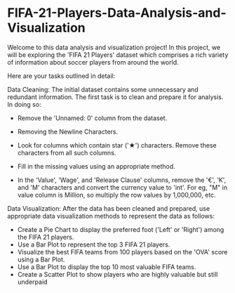 # FIFA-21-Players-Data-Analysis-and-Visualization
Welcome to this data analysis and visualization project! In this project, we will be exploring the 'FIFA 21 Players' dataset which comprises a rich variety of information about soccer players from around the world. 

Here are your tasks outlined in detail:

Data Cleaning: The initial dataset contains some unnecessary and redundant information. The first task is to clean and prepare it for analysis. In doing so:
- Remove the 'Unnamed: 0' column from the dataset.

- Removing the Newline Characters.

- Look for columns which contain star ('★') characters. Remove these characters from all such columns.

- Fill in the missing values using an appropriate method.

- In the 'Value', 'Wage', and 'Release Clause' columns, remove the '€', 'K', and 'M' characters and convert the currency value to 'int'. For eg, "M" in value column is Million, so multiply the row values by 1,000,000, etc.

Data Visualization: After the data has been cleaned and prepared, use appropriate data visualization methods to represent the data as follows:
- Create a Pie Chart to display the preferred foot ('Left' or 'Right') among the FIFA 21 players.
- Use a Bar Plot to represent the top 3 FIFA 21 players.
- Visualize the best FIFA teams from 100 players based on the 'OVA' score using a Bar Plot.
- Use a Bar Plot to display the top 10 most valuable FIFA teams.
- Create a Scatter Plot to show players who are highly valuable but still underpaid

